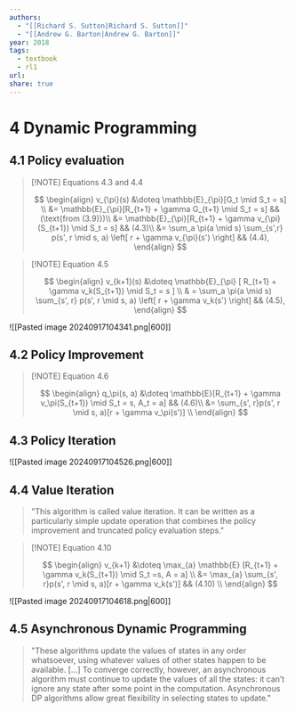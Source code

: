 ```yaml
---
authors:
  - "[[Richard S. Sutton|Richard S. Sutton]]"
  - "[[Andrew G. Barton|Andrew G. Barton]]"
year: 2018
tags:
  - textbook
  - rl1
url: 
share: true
---
```

# 4 Dynamic Programming
## 4.1 Policy evaluation

> [!NOTE] Equations 4.3 and 4.4
> 
> $$
> \begin{align}
> v_{\pi}(s) &\doteq \mathbb{E}_{\pi}[G_t \mid S_t = s] \\
> &= \mathbb{E}_{\pi}[R_{t+1} + \gamma G_{t+1} \mid S_t = s] && (\text{from (3.9)})\\
> &= \mathbb{E}_{\pi}[R_{t+1} + \gamma v_{\pi}(S_{t+1}) \mid S_t = s] && (4.3)\\
> &= \sum_a \pi(a \mid s) \sum_{s',r} p(s', r \mid s, a) \left[ r + \gamma v_{\pi}(s') \right] && (4.4),
> \end{align}
> $$

> [!NOTE] Equation 4.5
> 
> $$
> \begin{align}
> v_{k+1}(s) &\doteq \mathbb{E}_{\pi} [ R_{t+1} + \gamma v_k(S_{t+1}) \mid S_t = s ] \\
> & = \sum_a \pi(a \mid s) \sum_{s', r} p(s', r \mid s, a) \left[ r + \gamma v_k(s') \right] && (4.5),
> \end{align}
> $$


![[Pasted image 20240917104341.png|600]]
## 4.2 Policy Improvement

> [!NOTE] Equation 4.6
> 
> $$
> \begin{align}
> q_\pi(s, a) &\doteq  \mathbb{E}[R_{t+1} + \gamma v_\pi(S_{t+1}) \mid S_t = s, A_t = a] && (4.6)\\
> 			&= \sum_{s', r}p(s', r \mid s, a)[r + \gamma v_\pi(s')] \\ 
> \end{align}
> $$

## 4.3 Policy Iteration

![[Pasted image 20240917104526.png|600]]
## 4.4 Value Iteration

> "This algorithm is called value iteration. It can be written as a particularly simple update operation that combines the policy improvement and truncated policy evaluation steps."

> [!NOTE] Equation 4.10
>
> $$
> \begin{align}
> v_{k+1} &\doteq \max_{a} \mathbb{E} [R_{t+1} + \gamma v_k(S_{t+1}) \mid S_t =s, A = a] \\
> 		&= \max_{a} \sum_{s', r}p(s', r \mid s, a)[r + \gamma v_k(s')] && (4.10) \\ 
> \end{align}
> $$

![[Pasted image 20240917104618.png|600]]

## 4.5 Asynchronous Dynamic Programming 

> "These algorithms update the values of states in any order whatsoever, using whatever values of other states happen to be available. [...] To converge correctly, however, an asynchronous algorithm must continue to update the values of all the states: it can’t ignore any state after some point in the computation. Asynchronous DP algorithms allow great flexibility in selecting states to update."

